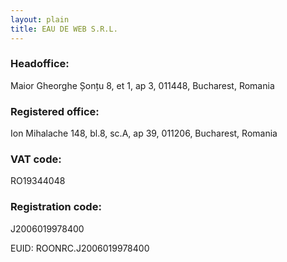 ```yaml
---
layout: plain
title: EAU DE WEB S.R.L.
---
```


### Headoffice: ###

Maior Gheorghe Șonțu 8, et 1, ap 3, 011448, Bucharest, Romania


### Registered office: ###

Ion Mihalache 148, bl.8, sc.A, ap 39, 011206, Bucharest, Romania


### VAT code: ###

RO19344048


### Registration code: ###

J2006019978400

EUID: ROONRC.J2006019978400

